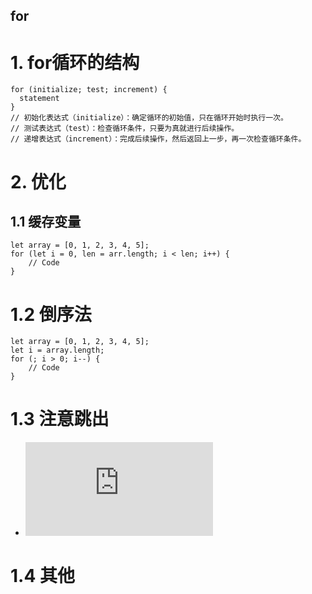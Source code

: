 for
---------
# 1. for循环的结构

```
for (initialize; test; increment) {
  statement
}
// 初始化表达式（initialize）：确定循环的初始值，只在循环开始时执行一次。
// 测试表达式（test）：检查循环条件，只要为真就进行后续操作。
// 递增表达式（increment）：完成后续操作，然后返回上一步，再一次检查循环条件。
```
# 2. 优化
## 1.1 缓存变量
```
let array = [0, 1, 2, 3, 4, 5];
for (let i = 0, len = arr.length; i < len; i++) {
    // Code
} 
```
# 1.2 倒序法
```
let array = [0, 1, 2, 3, 4, 5];
let i = array.length;
for (; i > 0; i--) {
    // Code
}
```
# 1.3 注意跳出
- ![break、continue和return的区别](https://github.com/pyz1989/Solution/blob/master/break%E3%80%81continue%E5%92%8Creturn%E7%9A%84%E5%8C%BA%E5%88%AB.md)
# 1.4 其他
